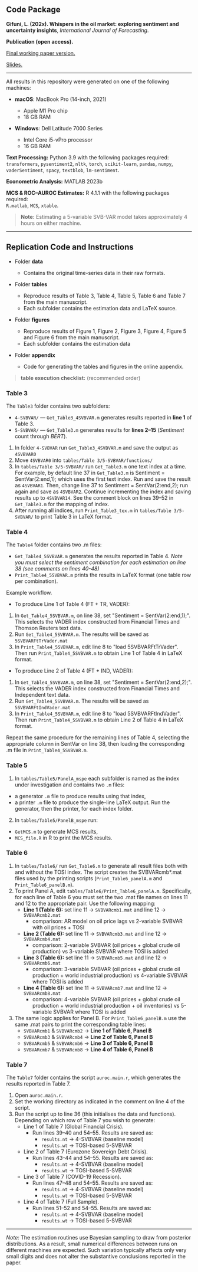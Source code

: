 ## **Code Package**  
**Gifuni, L. (202x). Whispers in the oil market: exploring sentiment and uncertainty insights**, _International Journal of Forecasting_.  

**Publication (open access).**

<a href="https://papers.ssrn.com/sol3/papers.cfm?abstract_id=3957549"><u>Final working paper version.</u></a>

<a href="https://www.eia.gov/finance/markets/reports_presentations/2025/Gifuni_EIAWS_2025.pdf"><u>Slides.</u></a>

---

All results in this repository were generated on one of the following machines:

- **macOS**: MacBook Pro (14-inch, 2021)  
  - Apple M1 Pro chip  
  - 18 GB RAM  

- **Windows**: Dell Latitude 7000 Series  
  - Intel Core i5-vPro processor  
  - 16 GB RAM  

**Text Processing:** Python 3.9 with the following packages required:
``transformers``, ``pysentiment2``, ``nltk``, ``torch``, ``scikit-learn``, ``pandas``, ``numpy``, ``vaderSentiment``, ``spacy``, ``textblob``, ``lm-sentiment``.

**Econometric Analysis:** MATLAB 2023b

**MCS & ROC–AUROC Estimates:** R 4.1.1 with the following packages required:  
``R.matlab``, ``MCS``, ``xtable``.

> **Note:** Estimating a 5-variable SVB-VAR model takes approximately 4 hours on either machine.

---

## **Replication Code and Instructions**  
- Folder **data**  
  - Contains the original time-series data in their raw formats.

- Folder **tables**
  - Reproduce results of Table 3, Table 4, Table 5, Table 6 and Table 7 from the main manuscript.  
  - Each subfolder contains the estimation data and LaTeX source.  

- Folder **figures**
  - Reproduce results of Figure 1, Figure 2, Figure 3, Figure 4, Figure 5 and Figure 6 from the main manuscript.
  - Each subfolder contains the estimation data

- Folder **appendix**  
  - Code for generating the tables and figures in the online appendix.

> **table execution checklist:** (recommended order)

### Table 3

The `Table3` folder contains two subfolders:

- `4-SVBVAR/` — `Get_Table3_4SVBVAR.m` generates results reported in **line 1** of Table 3.  
- `5-SVBVAR/` — `Get_Table3.m` generates results for **lines 2–15** (_Sentiment_ count through _BERT_).

1. In folder `4-SVBVAR` run `Get_Table3_4SVBVAR.m` and save the output as `4SVBVAR0`
2. Move `4SVBVAR0` into `tables/Table 3/5-SVBVAR/functions/`
3. In `tables/Table 3/5-SVBVAR/` run `Get_Table3.m` one text index at a time. For example, by default line 37 in `Get_Table3.m` is Sentiment = SentVar(2:end,1); which uses the first text index. Run and save the result as `4SVBVAR1`. Then, change line 37 to Sentiment = SentVar(2:end,2); run again and save as `4SVBVAR2`. Continue incrementing the index and saving results up to `4SVBVAR14`. See the comment block on lines 39–52 in `Get_Table3.m` for the mapping of index.
4. After running all indices, run `Print_Table3_tex.m` in `tables/Table 3/5-SVBVAR/` to print Table 3 in LaTeX format.

### Table 4

The `Table4` folder contains two .m files:

- `Get_Table4_5SVBVAR.m` generates the results reported in Table 4. _Note you must select the sentiment combination for each estimation on line 38 (see comments on lines 40-48)_  
- `Print_Table4_5SVBVAR.m` prints the results in LaTeX format (one table row per combination).

Example workflow.
- To produce Line 1 of Table 4 (FT + TR, VADER):
1. In `Get_Table4_5SVBVAR.m`, on line 38, set "Sentiment = SentVar(2:end,1);". This selects the VADER index constructed from Financial Times and Thomson Reuters text data.
2. Run `Get_Table4_5SVBVAR.m`. The results will be saved as `5SVBVARFtTrVader.mat`
3. In `Print_Table4_5SVBVAR.m`, edit line 8 to "load 5SVBVARFtTrVader". Then run `Print_Table4_5SVBVAR.m` to obtain Line 1 of Table 4 in LaTeX format.

- To produce Line 2 of Table 4 (FT + IND, VADER):
1. In `Get_Table4_5SVBVAR.m`, on line 38, set "Sentiment = SentVar(2:end,2);". This selects the VADER index constructed from Financial Times and Independent text data.
2. Run `Get_Table4_5SVBVAR.m`. The results will be saved as `5SVBVARFtIndVader.mat`
3. In `Print_Table4_5SVBVAR.m`, edit line 8 to "load 5SVBVARFtIndVader". Then run `Print_Table4_5SVBVAR.m` to obtain Line 2 of Table 4 in LaTeX format.

Repeat the same procedure for the remaining lines of Table 4, selecting the appropriate column in SentVar on line 38, then loading the corresponding .m file in `Print_Table4_5SVBVAR.m`.



### Table 5

1. In `tables/Table5/PanelA_mspe` each subfolder is named as the index under investigation and contains two `.m` files:
  - a generator `.m` file to produce results using that index,
  - a printer `.m` file to produce the single-line LaTeX output.
    Run the generator, then the printer, for each index folder. 
2. In `tables/Table5/PanelB_mspe` run:
  - `GetMCS.m` to generate MCS results,
  - `MCS_file.R` in R to print the MCS results.

### Table 6

1. In `tables/Table6/` run `Get_Table6.m` to generate all result files both with and without the TOSI index. The script creates the SVBVARcmb*.mat files used by the printing scripts (`Print_Table6_panelA.m` and `Print_Table6_panelB.m`).
2. To print Panel A, edit `tables/Table6/Print_Table6_panelA.m`. Specifically, for each line of Table 6 you must set the two .mat file names on lines 11 and 12 to the appropriate pair. Use the following mapping:
   - **Line 1 (Table 6):** set line 11 -> `SVBVARcmb1.mat` and line 12 -> `SVBVARcmb2.mat`
       - comparison: AR model on oil price lags  vs  2-variable SVBVAR with oil prices + TOSI
   - **Line 2 (Table 6):** set line 11 -> `SVBVARcmb3.mat` and line 12 -> `SVBVARcmb4.mat`
       - comparison: 2-variable SVBVAR (oil prices + global crude oil production)  vs  3-variable SVBVAR where TOSI is added
   - **Line 3 (Table 6):** set line 11 -> `SVBVARcmb5.mat` and line 12 -> `SVBVARcmb6.mat`
       - comparison: 3-variable SVBVAR (oil prices + global crude oil production + world industrial production)  vs  4-variable SVBVAR where TOSI is added
   - **Line 4 (Table 6):** set line 11 -> `SVBVARcmb7.mat` and line 12 -> `SVBVARcmb8.mat`
       - comparison: 4-variable SVBVAR (oil prices + global crude oil production + world industrial production + oil inventories)  vs  5-variable SVBVAR where TOSI is added
3. The same logic applies for Panel B. For `Print_Table6_panelB.m` use the same .mat pairs to print the corresponding table lines:
   - `SVBVARcmb1` & `SVBVARcmb2` -> **Line 1 of Table 6, Panel B**
   - `SVBVARcmb3` & `SVBVARcmb4` -> **Line 2 of Table 6, Panel B**
   - `SVBVARcmb5` & `SVBVARcmb6` -> **Line 3 of Table 6, Panel B**
   - `SVBVARcmb7` & `SVBVARcmb8` -> **Line 4 of Table 6, Panel B**

### Table 7

The `Table7` folder contains the script `auroc.main.r`, which generates the results reported in Table 7. 
1. Open `auroc.main.r`.
2. Set the working directory as indicated in the comment on line 4 of the script.
3. Run the script up to line 36 (this initialises the data and functions). Depending on which row of Table 7 you wish to generate:
   - Line 1 of Table 7 (Global Financial Crisis).
     - Run lines 39–40 and 54–55. Results are saved as:
       - `results.nt` → 4-SVBVAR (baseline model)
       - `results.wt` → TOSI-based 5-SVBVAR
   - Line 2 of Table 7 (Eurozone Sovereign Debt Crisis).
     - Run lines 43–44 and 54–55. Results are saved as:
       - `results.nt` → 4-SVBVAR (baseline model)
       - `results.wt` → TOSI-based 5-SVBVAR
   - Line 3 of Table 7 (COVID-19 Recession).
     - Run lines 47–48 and 54–55. Results are saved as:
       - `results.nt` → 4-SVBVAR (baseline model)
       - `results.wt` → TOSI-based 5-SVBVAR
   - Line 4 of Table 7 (Full Sample).
     - Run lines 51–52 and 54–55. Results are saved as:
       - `results.nt` → 4-SVBVAR (baseline model)
       - `results.wt` → TOSI-based 5-SVBVAR

---

_Note:_ The estimation routines use Bayesian sampling to draw from posterior distributions. As a result, small numerical differences between runs on different machines are expected. Such variation typically affects only very small digits and does not alter the substantive conclusions reported in the paper.

